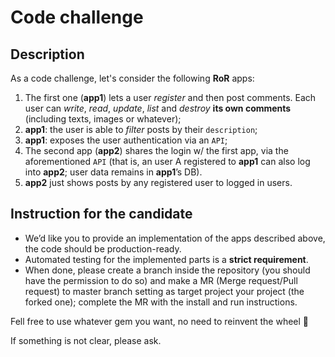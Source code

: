 # Code challenge

## Description

As a code challenge, let's consider the following **RoR** apps:

1. The first one (**app1**) lets a user *register* and then post comments. Each user can *write*, *read*, *update*, *list* and *destroy* **its own comments** (including texts, images or whatever);
2. **app1**: the user is able to *filter* posts by their `description`;
3. **app1**: exposes the user authentication via an `API`;
4. The second app (**app2**) shares the login w/ the first app, via the aforementioned `API` (that is, an user A registered to **app1** can also log into **app2**; user data remains in **app1**’s DB).
5. **app2** just shows posts by any registered user to logged in users.

## Instruction for the candidate

* We’d like you to provide an implementation of the apps described above, the code should be production-ready. 
* Automated testing for the implemented parts is a **strict requirement**.
* When done, please create a branch inside the repository (you should have the permission to do so) and make a MR (Merge request/Pull request) to master branch setting as target project your project (the forked one); complete the MR with the install and run instructions.

Fell free to use whatever gem you want, no need to reinvent the wheel 🙂

If something is not clear, please ask.